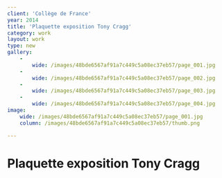 ```yaml
---
client: 'Collège de France'
year: 2014
title: 'Plaquette exposition Tony Cragg'
category: work
layout: work
type: new
gallery:
    -
        wide: /images/48bde6567af91a7c449c5a08ec37eb57/page_001.jpg
    -
        wide: /images/48bde6567af91a7c449c5a08ec37eb57/page_002.jpg
    -
        wide: /images/48bde6567af91a7c449c5a08ec37eb57/page_003.jpg
    -
        wide: /images/48bde6567af91a7c449c5a08ec37eb57/page_004.jpg
image:
    wide: /images/48bde6567af91a7c449c5a08ec37eb57/page_001.jpg
    column: /images/48bde6567af91a7c449c5a08ec37eb57/thumb.png

---
```

# Plaquette exposition Tony Cragg
